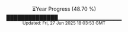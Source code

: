 <p align="center">
⏳Year Progress (48.70 %)<br>
██████████████▁▁▁▁▁▁▁▁▁▁▁▁▁▁▁▁ <br>
<sub>Updated: Fri, 27 Jun 2025 18:03:53 GMT</sub>
</p>

